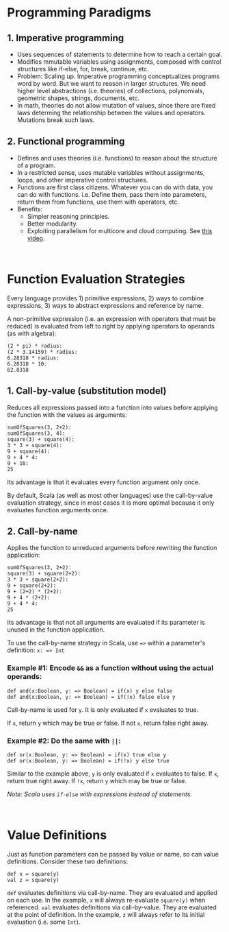 # Programming Paradigms

## 1. Imperative programming

- Uses sequences of statements to determine how to reach a certain goal.
- Modifies mmutable variables using assignments, composed with control structures like if-else, for, break, continue, etc.
- Problem: Scaling up. Imperative programming conceptualizes programs word by word. But we want to reason in larger structures. We need higher level abstractions (i.e. theories) of collections, polynomials, geometric shapes, strings, documents, etc.
- In math, theories do not allow mutation of values, since there are fixed laws determing the relationship between the values and operators. Mutations break such laws.

## 2. Functional programming

- Defines and uses theories (i.e. functions) to reason about the structure of a program.
- In a restricted sense, uses mutable variables without assignments, loops, and other imperative control structures.
- Functions are first class citizens. Whatever you can do with data, you can do with functions. i.e. Define them, pass them into parameters, return them from functions, use them with operators, etc.
- Benefits:
  - Simpler reasoning principles.
  - Better modularity.
  - Exploiting parallelism for multicore and cloud computing. See [this video](https://www.youtube.com/watch?v=3jg1AheF4n0).

<br>

# Function Evaluation Strategies

Every language provides 1) primitive expressions, 2) ways to combine expressions, 3) ways to abstract expressions and reference by name.

A non-primitive expression (i.e. an expression with operators that must be reduced) is evaluated from left to right by applying operators to operands (as with algebra):

```
(2 * pi) * radius:
(2 * 3.14159) * radius:
6.28318 * radius:
6.28318 * 10:
62.8318
```

## 1. Call-by-value (substitution model)

Reduces all expressions passed into a function into values before applying the function with the values as arguments:

```
sumOfSquares(3, 2+2):
sumOfSquares(3, 4):
square(3) + square(4):
3 * 3 + square(4):
9 + square(4):
9 + 4 * 4:
9 + 16:
25
```

Its advantage is that it evaluates every function argument only once.

By default, Scala (as well as most other languages) use the call-by-value evaluation strategy, since in most cases it is more optimal because it only evaluates function arguments once.

## 2. Call-by-name

Applies the function to unreduced arguments before rewriting the function application:

```
sumOfSquares(3, 2+2):
square(3) + square(2+2):
3 * 3 + square(2+2):
9 + square(2+2):
9 + (2+2) * (2+2):
9 + 4 * (2+2):
9 + 4 * 4:
25
```

Its advantage is that not all arguments are evaluated if its parameter is unused in the function application.

To use the call-by-name strategy in Scala, use `=>` within a parameter's definition: `x: => Int`

### Example #1: Encode `&&` as a function without using the actual operands:

```
def and(x:Boolean, y: => Boolean) = if(x) y else false
def and(x:Boolean, y: => Boolean) = if(!x) false else y
```

Call-by-name is used for `y`. It is only evaluated if `x` evaluates to true.

If `x`, return `y` which may be true or false. If not `x`, return false right away.

### Example #2: Do the same with `||`:

```
def or(x:Boolean, y: => Boolean) = if(x) true else y
def or(x:Boolean, y: => Boolean) = if(!x) y else true
```

Similar to the example above, `y` is only evaluated if `x` evaluates to false.
If `x`, return true right away. If `!x`, return `y` which may be true or false.

_Note: Scala uses `if-else` with expressions instead of statements._

<br>

# Value Definitions

Just as function parameters can be passed by value or name, so can value definitions. Consider these two definitions:

```
def x = square(y)
val z = square(y)
```

`def` evaluates definitions via call-by-name. They are evaluated and applied on each use. In the example, `x` will always re-evaluate `square(y)` when referenced.
`val` evaluates definitions via call-by-value. They are evaluated at the point of definition. In the example, `z` will always refer to its initial evaluation (i.e. some `Int`).
